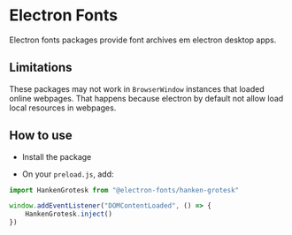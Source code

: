 # Electron Fonts

Electron fonts packages provide font archives em electron desktop apps.

## Limitations

These packages may not work in `BrowserWindow` instances that loaded online webpages. That happens because electron by default not allow load local resources in webpages.

## How to use

* Install the package

* On your `preload.js`, add:

```ts
import HankenGrotesk from "@electron-fonts/hanken-grotesk"

window.addEventListener("DOMContentLoaded", () => {
    HankenGrotesk.inject()
})
```